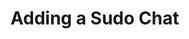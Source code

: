 # Adding a Sudo Chat

<primary-label ref="tutorial"/>
<secondary-label ref="wip"/>
<secondary-label ref="totsudo"/>
<secondary-label ref="totchat"/>
<secondary-label ref="admin"/>
<include from="library.md" element-id="wip"/>
